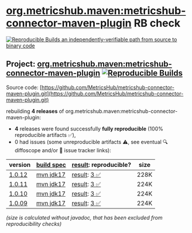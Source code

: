 [org.metricshub.maven:metricshub-connector-maven-plugin](https://central.sonatype.com/artifact/org.metricshub.maven/metricshub-connector-maven-plugin/versions) RB check
=======

[![Reproducible Builds](https://reproducible-builds.org/images/logos/rb.svg) an independently-verifiable path from source to binary code](https://reproducible-builds.org/)

## Project: [org.metricshub.maven:metricshub-connector-maven-plugin](https://central.sonatype.com/artifact/org.metricshub.maven/metricshub-connector-maven-plugin/versions) [![Reproducible Builds](https://img.shields.io/endpoint?url=https://raw.githubusercontent.com/jvm-repo-rebuild/reproducible-central/master/content/org/metricshub/maven/metricshub-connector-maven-plugin/badge.json)](https://github.com/jvm-repo-rebuild/reproducible-central/blob/master/content/org/metricshub/maven/metricshub-connector-maven-plugin/README.md)

Source code: [https://github.com/MetricsHub/metricshub-connector-maven-plugin.git](https://github.com/MetricsHub/metricshub-connector-maven-plugin.git)

rebuilding **4 releases** of org.metricshub.maven:metricshub-connector-maven-plugin:
- **4** releases were found successfully **fully reproducible** (100% reproducible artifacts :white_check_mark:),
- 0 had issues (some unreproducible artifacts :warning:, see eventual :mag: diffoscope and/or :memo: issue tracker links):

| version | [build spec](/BUILDSPEC.md) | [result](https://reproducible-builds.org/docs/jvm/): reproducible? | size |
| -- | --------- | ------ | -- |
| [1.0.12](https://central.sonatype.com/artifact/org.metricshub.maven/metricshub-connector-maven-plugin/1.0.12/pom) | [mvn jdk17](metricshub-connector-maven-plugin-1.0.12.buildspec) | [result](metricshub-connector-maven-plugin-1.0.12.buildinfo): [3 :white_check_mark: ](metricshub-connector-maven-plugin-1.0.12.buildcompare) | 228K |
| [1.0.11](https://central.sonatype.com/artifact/org.metricshub.maven/metricshub-connector-maven-plugin/1.0.11/pom) | [mvn jdk17](metricshub-connector-maven-plugin-1.0.11.buildspec) | [result](metricshub-connector-maven-plugin-1.0.11.buildinfo): [3 :white_check_mark: ](metricshub-connector-maven-plugin-1.0.11.buildcompare) | 224K |
| [1.0.10](https://central.sonatype.com/artifact/org.metricshub.maven/metricshub-connector-maven-plugin/1.0.10/pom) | [mvn jdk17](metricshub-connector-maven-plugin-1.0.10.buildspec) | [result](metricshub-connector-maven-plugin-1.0.10.buildinfo): [3 :white_check_mark: ](metricshub-connector-maven-plugin-1.0.10.buildcompare) | 224K |
| [1.0.09](https://central.sonatype.com/artifact/org.metricshub.maven/metricshub-connector-maven-plugin/1.0.09/pom) | [mvn jdk17](metricshub-connector-maven-plugin-1.0.09.buildspec) | [result](metricshub-connector-maven-plugin-1.0.09.buildinfo): [3 :white_check_mark: ](metricshub-connector-maven-plugin-1.0.09.buildcompare) | 224K |

<i>(size is calculated without javadoc, that has been excluded from reproducibility checks)</i>
